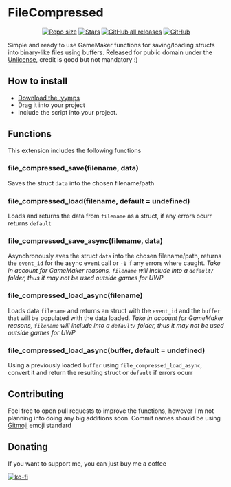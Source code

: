 # FileCompressed
<div align="center">
	<a href="https://github.com/AntikoreDev/file-compressed" onClick = "return false"><img alt = "Repo size" src = "https://img.shields.io/github/repo-size/AntikoreDev/file-compressed?style=for-the-badge"></a>
	<a href="https://github.com/AntikoreDev/file-compressed/stargazers"><img alt = "Stars" src = "https://img.shields.io/github/stars/AntikoreDev/file-compressed?style=for-the-badge"></a>
	<a href="https://github.com/AntikoreDev/file-compressed/releases"><img alt="GitHub all releases" src="https://img.shields.io/github/downloads/AntikoreDev/file-compressed/total?style=for-the-badge"></a>
	<a href="./LICENSE"><img alt="GitHub" src="https://img.shields.io/github/license/AntikoreDev/file-compressed?style=for-the-badge"></a>
</div>

Simple and ready to use GameMaker functions for saving/loading structs into binary-like files using buffers. Released for public domain under the [Unlicense](./LICENSE), credit is good but not mandatory :)

## How to install
- [Download the .yymps](https://github.com/AntikoreDev/file-compressed/releases)
- Drag it into your project
- Include the script into your project.

## Functions
This extension includes the following functions

### file_compressed_save(filename, data)
Saves the struct `data` into the chosen filename/path

### file_compressed_load(filename, default = undefined)
Loads and returns the data from `filename` as a struct, if any errors ocurr returns `default`

### file_compressed_save_async(filename, data)
Asynchronously aves the struct `data` into the chosen filename/path, returns the `event_id` for the async event call or `-1` if any errors where caught. _Take in account for GameMaker reasons, `filename` will include into a `default/` folder, thus it may not be used outside games for UWP_

### file_compressed_load_async(filename)
Loads data `filename` and returns an struct with the `event_id` and the `buffer` that will be populated with the data loaded. _Take in account for GameMaker reasons, `filename` will include into a `default/` folder, thus it may not be used outside games for UWP_

### file_compressed_load_async(buffer, default = undefined)
Using a previously loaded `buffer` using `file_compressed_load_async`, convert it and return the resulting struct or `default` if errors ocurr

## Contributing
Feel free to open pull requests to improve the functions, however I'm not planning into doing any big additions soon.
Commit names should be using [Gitmoji](https://gitmoji.dev/) emoji standard

## Donating
If you want to support me, you can just buy me a coffee

[![ko-fi](https://ko-fi.com/img/githubbutton_sm.svg)](https://ko-fi.com/P5P7827IB)